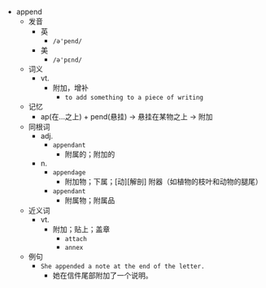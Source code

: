 - append
  - 发音
    - 英
      - `/ə'pend/`
    - 美
      - `/ə'pɛnd/`
  - 词义
    - vt.
      - 附加，增补
        - `to add something to a piece of writing`
  - 记忆
    - ap(在…之上) + pend(悬挂) → 悬挂在某物之上 → 附加
  - 同根词
    - adj.
      - `appendant`
        - 附属的；附加的
    - n.
      - `appendage`
        - 附加物；下属；[动][解剖] 附器（如植物的枝叶和动物的腿尾）
      - `appendant`
        - 附属物；附属品
  - 近义词
    - vt.
      - 附加；贴上；盖章
        - `attach`
        - `annex`
  - 例句
    - `She appended a note at the end of the letter.`
      - 她在信件尾部附加了一个说明。


